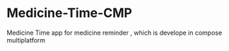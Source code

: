 # Medicine-Time-CMP
Medicine Time app for medicine reminder , which is develope in compose multiplatform
